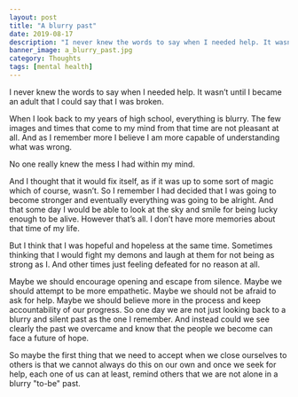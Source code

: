 ```yaml
---
layout: post
title: "A blurry past"
date: 2019-08-17
description: "I never knew the words to say when I needed help. It wasn’t until I became an adult that I could say that I was broken..."
banner_image: a_blurry_past.jpg
category: Thoughts
tags: [mental health]
---
```


I never knew the words to say when I needed help. It wasn’t until I became an adult that I could say that I was broken.

When I look back to my years of high school, everything is blurry. The few images and times that come to my mind from that time are not pleasant at all. And as I remember more I believe I am more capable of understanding what was wrong.

No one really knew the mess I had within my mind.

And I thought that it would fix itself, as if it was up to some sort of magic which of course, wasn’t. So I remember I had decided that I was going to become stronger and eventually everything was going to be alright. And that some day I would be able to look at the sky and smile for being lucky enough to be alive. However that’s all. I don’t have more memories about that time of my life.

But I think that I was hopeful and hopeless at the same time. Sometimes thinking that I would fight my demons and laugh at them for not being as strong as I. And other times just feeling defeated for no reason at all.

Maybe we should encourage opening and escape from silence. Maybe we should attempt to be more empathetic. Maybe we should not be afraid to ask for help. Maybe we should believe more in the process and keep accountability of our progress. So one day we are not just looking back to a blurry and silent past as the one I remember. And instead could we see clearly the past we overcame and know that the people we become can face a future of hope.

So maybe the first thing that we need to accept when we close ourselves to others is that we cannot always do this on our own and once we seek for help, each one of us can at least, remind others that we are not alone in a blurry "to-be" past.
